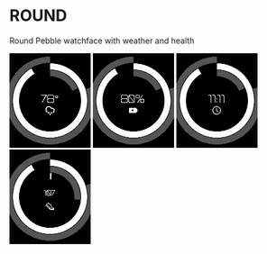 # ROUND
Round Pebble watchface with weather and health

![alt text](screenshot1.png "screenshot")
![alt text](screenshot2.png "screenshot")
![alt text](screenshot3.png "screenshot")
![alt text](screenshot4.png "screenshot")

